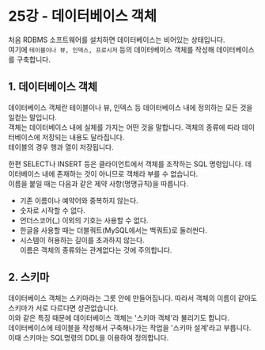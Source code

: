 # 25강 - 데이터베이스 객체
처음 RDBMS 소프트웨어를 설치하면 데이터베이스는 비어있는 상태입니다.  
여기에 `테이블이나 뷰, 인덱스, 프로시저` 등의 데이터베이스 객체를 작성해 데이터베이스를 구축합니다.  
  
## 1. 데이터베이스 객체
데이터베이스 객체란 테이블이나 뷰, 인덱스 등 데이터베이스 내에 정의하는 모든 것을 일컫는 말입니다.  
객체는 데이터베이스 내에 실체를 가지는 어떤 것을 말합니다. 객체의 종류에 따라 데이터베이스에 저장되는 내용도 달라집니다.  
테이블의 경우 행과 열이 저장됩니다.  
  
한편 SELECT나 INSERT 등은 클라이언트에서 객체를 조작하는 SQL 명령입니다. 데이터베이스 내에 존재하는 것이 아니므로 객체라 부를 수 없습니다.  
이름을 붙일 때는 다음과 같은 제약 사항(명명규칙)을 따릅니다.  
- 기존 이름이나 예약어와 중복하지 않는다.  
- 숫자로 시작할 수 없다.  
- 언더스코어(_) 이외의 기호는 사용할 수 없다.  
- 한글을 사용할 때는 더블쿼트(MySQL에서는 백쿼트)로 둘러싼다.  
- 시스템이 허용하는 길이를 초과하지 않는다.  
이름은 객체의 종류와는 관계없다는 것에 주의합니다.  
  
## 2. 스키마
데이터베이스 객체는 스키마라는 그릇 안에 만들어집니다. 따라서 객체의 이름이 같아도 스키마가 서로 다르다면 상관없습니다.  
이와 같은 특징 때문에 데이터베이스 객체는 '스키마 객체'라 불리기도 합니다.  
데이터베이스에 테이블을 작성해서 구축해나가는 작업을 '스키마 설계'라고 부릅니다.  
이때 스키마는 SQL명령의 DDL을 이용하여 정의합니다.  
  

